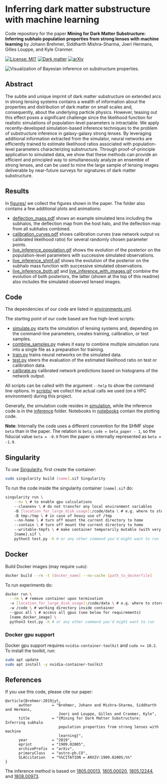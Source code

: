 # Inferring dark matter substructure with machine learning

Code repository for the paper
**Mining for Dark Matter Substructure: Inferring subhalo population properties from strong lenses with machine learning**
by Johann Brehmer, Siddharth Mishra-Sharma, Joeri Hermans, Gilles Louppe, and Kyle Cranmer.

[![License: MIT](https://img.shields.io/badge/License-MIT-yellow.svg)](https://opensource.org/licenses/MIT)
[![Dark matter](https://img.shields.io/badge/Matter-Dark-black.svg)](./)
[![arXiv](https://img.shields.io/badge/arXiv-1909.02005%20-green.svg)](https://arxiv.org/abs/1909.02005)

![Visualization of Bayesian inference on substructure properties.](figures/live_inference_with_images_reverse_small.gif)


## Abstract

The subtle and unique imprint of dark matter substructure on extended arcs in strong lensing systems contains a wealth
of information about the properties and distribution of dark matter on small scales and, consequently, about the
underlying particle physics. However, teasing out this effect poses a significant challenge since the likelihood
function for realistic simulations of population-level parameters is intractable. We apply recently-developed
simulation-based inference techniques to the problem of substructure inference in galaxy-galaxy strong lenses. By
leveraging additional information extracted from the simulator, neural networks are efficiently trained to estimate
likelihood ratios associated with population-level parameters characterizing substructure. Through proof-of-principle
application to simulated data, we show that these methods can provide an efficient and principled way to
simultaneously analyze an ensemble of strong lenses, and can be used to mine the large sample of lensing images
deliverable by near-future surveys for signatures of dark matter substructure.


## Results

In [figures/](figures/) we collect the figures shown in the paper. The folder also contains a few additional plots and
animations:

- [deflection_maps.pdf](figures/deflection_maps.pdf) shows an example simulated lens including the subhalos,
the deflection map from the host halo, and the deflection map from all subhalos combined.
- [calibration_curves.pdf](figures/calibration_curves.pdf) shows calibration curves (raw network output vs calibrated
likelihood ratio) for several randomly chosen parameter points.
- [live_inference_population.gif](figures/live_inference_population.gif) shows the evolution of the posterior on the
population-level parameters with successive simulated observations.
- [live_inference_shmf.gif](figures/live_inference_shmf.gif) shows the evolution of the posterior on the
subhalo mass function with successive simulated observations.
- [live_inference_both.gif](figures/live_inference_both.gif) and
[live_inference_with_images.gif](figures/live_inference_with_images.gif) combine the evolution of both posteriors,
the latter (shown at the top of this readme) also includes the simulated observed lensed images.


## Code

The dependencies of our code are listed in [environments.yml](environment.yml).

The starting point of our code based are five high-level scripts:

- [simulate.py](simulate.py) starts the simulation of lensing systems and, depending on the command-line parameters,
creates training, calibration, or test samples.
- [combine_samples.py](combined_samples.py) makes it easy to combine multiple simulation runs into a single file as
a preparation for training.
- [train.py](train.py) trains neural networks on the simulated data.
- [test.py](test.py) steers the evaluation of the estimated likelihood ratio on test or calibration data.
- [calibrate.py](calibrate.py) calibrated network predictions based on histograms of the network output.

All scripts can be called with the argument `--help` to show the command line options. In [scripts/](scripts/) we
collect the actual calls we used (on a HPC environment) during this project.

Generally, the simulation code resides in [simulation](simulation/), while the inference code is in the
[inference](inference/) folder. Notebooks in [notebooks](notebooks/) contain the plotting code.

**Note**: Internally the code uses a different convention for the SHMF slope `beta` than in the paper. The relation is
`beta_code = beta_paper - 1`, so the fiducial value `beta = -0.9` from the paper is internally represented as
`beta = -1.9`.

## Singularity

To use [Singularity](https://sylabs.io/docs/), first create the container:

``` sh
sudo singularity build [name].sif Singularity
```

To run the code inside the singularity container `[name].sif` do:

``` sh
singularity run \
    --nv \ # to enable gpu calculations
    --cleanenv \ # do not transfer any local environment variables
    -B [location_for_large_disk_usage]:/code/data \ # e.g. where to store results, data, etc
    -B tmp:/tmp \ # in case of heavy use of /tmp
    --no-home \ # turn off mount the current directory to home
    --contain \ # turn off mount the current directory to home
    --writable-tmpfs \ # make container temporarily mutable (with very limited space)
    [name].sif \
    python3 test.py -h # or any other command you'd might want to run
```

## Docker

Build Docker images (may require `sudo`):

``` sh
docker build --rm -t [docker_name] --no-cache [path_to_dockerfile]
```

To run experiments do:

``` sh
docker run \
  --rm \ # remove container upon termination
  -v [location_for_large_disk_usage]:/code/data \ # e.g. where to store results, data, etc
  -w /code \ # working directory inside container
  --gpus all \ # access all gpus (see below for requirements)
  [name_docker_image] \ 
  python3 test.py -h # or any other command you'd might want to run

```

### Docker gpu support

Docker gpu support requires `nvidia-container-toolkit` and `cuda >= 10.2`. To
install the toolkit, run:

``` sh
sudo apt update
sudo apt install -y nvidia-container-toolkit
```

## References

If you use this code, please cite our paper:

```
@article{Brehmer:2019jyt,
      author         = "Brehmer, Johann and Mishra-Sharma, Siddharth and Hermans,
                        Joeri and Louppe, Gilles and Cranmer, Kyle",
      title          = "{Mining for Dark Matter Substructure: Inferring subhalo
                        population properties from strong lenses with machine
                        learning}",
      year           = "2019",
      eprint         = "1909.02005",
      archivePrefix  = "arXiv",
      primaryClass   = "astro-ph.CO",
      SLACcitation   = "%%CITATION = ARXIV:1909.02005;%%"
}
```

The inference method is based on [1805.00013](https://arxiv.org/abs/1805.00013), [1805.00020](https://arxiv.org/abs/1805.00020), [1805.12244](https://arxiv.org/abs/1805.12244), and [1808.00973](https://arxiv.org/abs/1808.00973).
